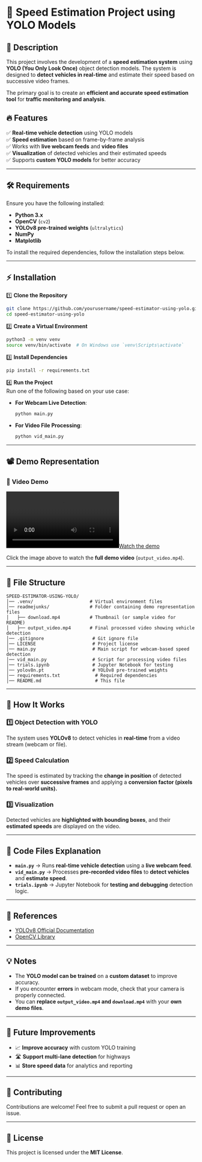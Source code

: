# 🚗 Speed Estimation Project using YOLO Models  

## 📌 Description  

This project involves the development of a **speed estimation system** using **YOLO (You Only Look Once)** object detection models. The system is designed to **detect vehicles in real-time** and estimate their speed based on successive video frames.  

The primary goal is to create an **efficient and accurate speed estimation tool** for **traffic monitoring and analysis**.  

## 🔥 Features  

✅ **Real-time vehicle detection** using YOLO models  
✅ **Speed estimation** based on frame-by-frame analysis  
✅ Works with **live webcam feeds** and **video files**  
✅ **Visualization** of detected vehicles and their estimated speeds  
✅ Supports **custom YOLO models** for better accuracy  

---

## 🛠️ Requirements  

Ensure you have the following installed:  

- **Python 3.x**  
- **OpenCV** (`cv2`)  
- **YOLOv8 pre-trained weights** (`ultralytics`)  
- **NumPy**  
- **Matplotlib**  

To install the required dependencies, follow the installation steps below.  

---

## ⚡ Installation  

1️⃣ **Clone the Repository**  
```bash
git clone https://github.com/yourusername/speed-estimator-using-yolo.git
cd speed-estimator-using-yolo
```

2️⃣ **Create a Virtual Environment**  
```bash
python3 -m venv venv
source venv/bin/activate  # On Windows use `venv\Scripts\activate`
```

3️⃣ **Install Dependencies**  
```bash
pip install -r requirements.txt
```

4️⃣ **Run the Project**  
Run one of the following based on your use case:

- **For Webcam Live Detection**:  
  ```bash
  python main.py
  ```
- **For Video File Processing**:  
  ```bash
  python vid_main.py
  ```

---

## 📽️ Demo Representation  

### 🎥 **Video Demo**  
[![Watch the demo](readmejunks/download.mp4)](readmejunks/output_video.mp4)  

Click the image above to watch the **full demo video** (`output_video.mp4`).  

---

## 📂 File Structure  

```
SPEED-ESTIMATOR-USING-YOLO/
│── .venv/                     # Virtual environment files
│── readmejunks/               # Folder containing demo representation files
│   ├── download.mp4           # Thumbnail (or sample video for README)
│   ├── output_video.mp4       # Final processed video showing vehicle detection
│── .gitignore                  # Git ignore file
│── LICENSE                     # Project license
│── main.py                     # Main script for webcam-based speed detection
│── vid_main.py                 # Script for processing video files
│── trials.ipynb                # Jupyter Notebook for testing
│── yolov8n.pt                  # YOLOv8 pre-trained weights
│── requirements.txt             # Required dependencies
│── README.md                    # This file
```

---

## 📝 How It Works  

### **1️⃣ Object Detection with YOLO**  
The system uses **YOLOv8** to detect vehicles in **real-time** from a video stream (webcam or file).  

### **2️⃣ Speed Calculation**  
The speed is estimated by tracking the **change in position** of detected vehicles over **successive frames** and applying a **conversion factor (pixels to real-world units).**  

### **3️⃣ Visualization**  
Detected vehicles are **highlighted with bounding boxes**, and their **estimated speeds** are displayed on the video.  

---

## 📌 Code Files Explanation  

- **`main.py`** → Runs **real-time vehicle detection** using a **live webcam feed**.  
- **`vid_main.py`** → Processes **pre-recorded video files** to **detect vehicles** and **estimate speed**.  
- **`trials.ipynb`** → Jupyter Notebook for **testing and debugging** detection logic.  

---

## 🔗 References  

- [YOLOv8 Official Documentation](https://docs.ultralytics.com)  
- [OpenCV Library](https://opencv.org/)  

---

## 💡 Notes  

- The **YOLO model can be trained** on a **custom dataset** to improve accuracy.  
- If you encounter **errors** in webcam mode, check that your camera is properly connected.  
- You can **replace `output_video.mp4` and `download.mp4`** with your **own demo files**.  

---

## 🚀 Future Improvements  

- 📈 **Improve accuracy** with custom YOLO training  
- 🛣️ **Support multi-lane detection** for highways  
- 📊 **Store speed data** for analytics and reporting  

---

## 🎯 Contributing  

Contributions are welcome! Feel free to submit a pull request or open an issue.  

---

## 📜 License  

This project is licensed under the **MIT License**.

